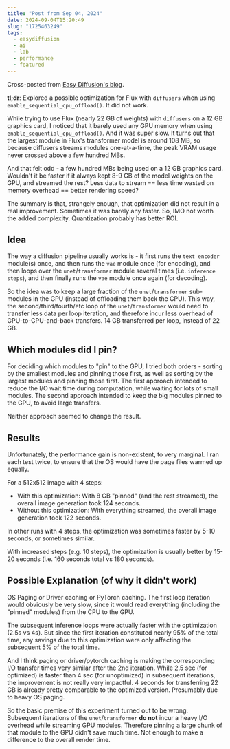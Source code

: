 ```yaml
---
title: "Post from Sep 04, 2024"
date: 2024-09-04T15:20:49
slug: "1725463249"
tags:
  - easydiffusion
  - ai
  - lab
  - performance
  - featured
---
```


Cross-posted from [Easy Diffusion's blog](https://easydiffusion.github.io/blog/1725463249).

**tl;dr**: Explored a possible optimization for Flux with `diffusers` when using `enable_sequential_cpu_offload()`. It did not work.

While trying to use Flux (nearly 22 GB of weights) with `diffusers` on a 12 GB graphics card, I noticed that it barely used any GPU memory when using `enable_sequential_cpu_offload()`. And it was super slow. It turns out that the largest module in Flux's transformer model is around 108 MB, so because diffusers streams modules one-at-a-time, the peak VRAM usage never crossed above a few hundred MBs.

And that felt odd - a few hundred MBs being used on a 12 GB graphics card. Wouldn't it be faster if it always kept 8-9 GB of the model weights on the GPU, and streamed the rest? Less data to stream == less time wasted on memory overhead == better rendering speed?

The summary is that, strangely enough, that optimization did not result in a real improvement. Sometimes it was barely any faster. So, IMO not worth the added complexity. Quantization probably has better ROI.

## Idea

The way a diffusion pipeline usually works is - it first runs the `text encoder` module(s) once, and then runs the `vae` module once (for encoding), and then loops over the `unet`/`transformer` module several times (i.e. `inference steps`), and then finally runs the `vae` module once again (for decoding).

So the idea was to keep a large fraction of the `unet`/`transformer` sub-modules in the GPU (instead of offloading them back the CPU). This way, the second/third/fourth/etc loop of the `unet`/`transformer` would need to transfer less data per loop iteration, and therefore incur less overhead of GPU-to-CPU-and-back transfers. 14 GB transferred per loop, instead of 22 GB.


## Which modules did I pin?

For deciding which modules to "pin" to the GPU, I tried both orders - sorting by the smallest modules and pinning those first, as well as sorting by the largest modules and pinning those first. The first approach intended to reduce the I/O wait time during computation, while waiting for lots of small modules. The second approach intended to keep the big modules pinned to the GPU, to avoid large transfers.

Neither approach seemed to change the result.


## Results

Unfortunately, the performance gain is non-existent, to very marginal. I ran each test twice, to ensure that the OS would have the page files warmed up equally.

For a 512x512 image with 4 steps:
* With this optimization: With 8 GB "pinned" (and the rest streamed), the overall image generation took 124 seconds.
* Without this optimization: With everything streamed, the overall image generation took 122 seconds.

In other runs with 4 steps, the optimization was sometimes faster by 5-10 seconds, or sometimes similar.

With increased steps (e.g. 10 steps), the optimization is usually better by 15-20 seconds (i.e. 160 seconds total vs 180 seconds).


## Possible Explanation (of why it didn't work)

OS Paging or Driver caching or PyTorch caching. The first loop iteration would obviously be very slow, since it would read everything (including the "pinned" modules) from the CPU to the GPU.

The subsequent inference loops were actually faster with the optimization (2.5s vs 4s). But since the first iteration constituted nearly 95% of the total time, any savings due to this optimization were only affecting the subsequent 5% of the total time.

And I think paging or driver/pytorch caching is making the corresponding I/O transfer times very similar after the 2nd iteration. While 2.5 sec (for optimized) is faster than 4 sec (for unoptimized) in subsequent iterations, the improvement is not really very impactful. 4 seconds for transferring 22 GB is already pretty comparable to the optimized version. Presumably due to heavy OS paging.

So the basic premise of this experiment turned out to be wrong. Subsequent iterations of the `unet`/`transformer` **do not** incur a heavy I/O overhead while streaming GPU modules. Therefore pinning a large chunk of that module to the GPU didn't save much time. Not enough to make a difference to the overall render time.
